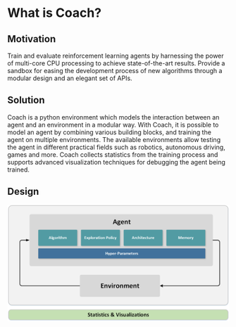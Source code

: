 # What is Coach?

## Motivation

Train and evaluate reinforcement learning agents by harnessing the power of multi-core CPU processing to achieve state-of-the-art results. Provide a sandbox for easing the development process of new algorithms through a modular design and an elegant set of APIs. 

## Solution

Coach is a python environment which models the interaction between an agent and an environment in a modular way.
With Coach, it is possible to model an agent by combining various building blocks, and training the agent on multiple environments.
The available environments allow testing the agent in different practical fields such as robotics, autonomous driving, games and more. 
Coach collects statistics from the training process and supports advanced visualization techniques for debugging the agent being trained.

## Design

<img src="img/design.png" alt="Coach Design" style="width: 800px;"/>



